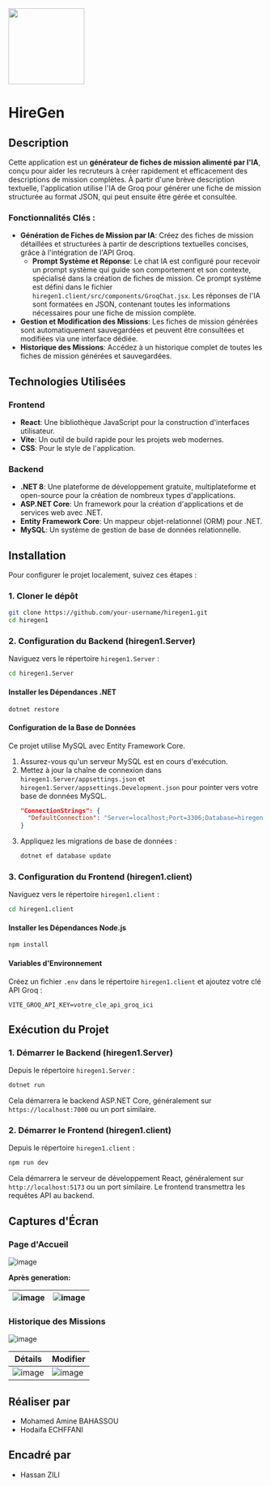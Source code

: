 <img src="https://github.com/user-attachments/assets/26bf631c-1ae7-4113-91cf-c09faf1981b2" width="150px" />

# HireGen

## Description
Cette application est un **générateur de fiches de mission alimenté par l'IA**, conçu pour aider les recruteurs à créer rapidement et efficacement des descriptions de mission complètes. À partir d'une brève description textuelle, l'application utilise l'IA de Groq pour générer une fiche de mission structurée au format JSON, qui peut ensuite être gérée et consultée.

### Fonctionnalités Clés :
*   **Génération de Fiches de Mission par IA**: Créez des fiches de mission détaillées et structurées à partir de descriptions textuelles concises, grâce à l'intégration de l'API Groq.
    *   **Prompt Système et Réponse**: Le chat IA est configuré pour recevoir un prompt système qui guide son comportement et son contexte, spécialisé dans la création de fiches de mission. Ce prompt système est défini dans le fichier `hiregen1.client/src/components/GroqChat.jsx`. Les réponses de l'IA sont formatées en JSON, contenant toutes les informations nécessaires pour une fiche de mission complète.
*   **Gestion et Modification des Missions**: Les fiches de mission générées sont automatiquement sauvegardées et peuvent être consultées et modifiées via une interface dédiée.
*   **Historique des Missions**: Accédez à un historique complet de toutes les fiches de mission générées et sauvegardées.

## Technologies Utilisées

### Frontend
*   **React**: Une bibliothèque JavaScript pour la construction d'interfaces utilisateur.
*   **Vite**: Un outil de build rapide pour les projets web modernes.
*   **CSS**: Pour le style de l'application.

### Backend
*   **.NET 8**: Une plateforme de développement gratuite, multiplateforme et open-source pour la création de nombreux types d'applications.
*   **ASP.NET Core**: Un framework pour la création d'applications et de services web avec .NET.
*   **Entity Framework Core**: Un mappeur objet-relationnel (ORM) pour .NET.
*   **MySQL**: Un système de gestion de base de données relationnelle.

## Installation

Pour configurer le projet localement, suivez ces étapes :

### 1. Cloner le dépôt
```bash
git clone https://github.com/your-username/hiregen1.git
cd hiregen1
```

### 2. Configuration du Backend (hiregen1.Server)

Naviguez vers le répertoire `hiregen1.Server` :
```bash
cd hiregen1.Server
```

#### Installer les Dépendances .NET
```bash
dotnet restore
```

#### Configuration de la Base de Données
Ce projet utilise MySQL avec Entity Framework Core.
1.  Assurez-vous qu'un serveur MySQL est en cours d'exécution.
2.  Mettez à jour la chaîne de connexion dans `hiregen1.Server/appsettings.json` et `hiregen1.Server/appsettings.Development.json` pour pointer vers votre base de données MySQL.
    ```json
    "ConnectionStrings": {
      "DefaultConnection": "Server=localhost;Port=3306;Database=hiregen1db;Uid=your_user;Pwd=your_password;"
    }
    ```
3.  Appliquez les migrations de base de données :
    ```bash
    dotnet ef database update
    ```

### 3. Configuration du Frontend (hiregen1.client)

Naviguez vers le répertoire `hiregen1.client` :
```bash
cd hiregen1.client
```

#### Installer les Dépendances Node.js
```bash
npm install
```

#### Variables d'Environnement
Créez un fichier `.env` dans le répertoire `hiregen1.client` et ajoutez votre clé API Groq :
```
VITE_GROQ_API_KEY=votre_cle_api_groq_ici
```

## Exécution du Projet

### 1. Démarrer le Backend (hiregen1.Server)

Depuis le répertoire `hiregen1.Server` :
```bash
dotnet run
```
Cela démarrera le backend ASP.NET Core, généralement sur `https://localhost:7000` ou un port similaire.

### 2. Démarrer le Frontend (hiregen1.client)

Depuis le répertoire `hiregen1.client` :
```bash
npm run dev
```
Cela démarrera le serveur de développement React, généralement sur `http://localhost:5173` ou un port similaire. Le frontend transmettra les requêtes API au backend.

## Captures d'Écran

### Page d'Accueil
![image](https://github.com/user-attachments/assets/a5562337-5815-426c-8203-2efbfef1dc80)

**Après generation:**

| ![image](https://github.com/user-attachments/assets/9d2cbc8f-1ca6-4eef-a848-8bd008ccd9e4) | ![image](https://github.com/user-attachments/assets/354ad0cd-8d0a-43d2-b128-758228888e25) | 
|---|---|


### Historique des Missions
![image](https://github.com/user-attachments/assets/92f01a06-aa42-4492-b12a-4c3079fbd3e4)

|Détails|Modifier|
|---|---|
| ![image](https://github.com/user-attachments/assets/c98a7429-c410-4c4c-886a-75c386533ee2) | ![image](https://github.com/user-attachments/assets/0065998b-6e24-4146-bc7c-2eb0e45599c4) |

## Réaliser par
* Mohamed Amine BAHASSOU
* Hodaifa ECHFFANI

## Encadré par
* Hassan ZILI
